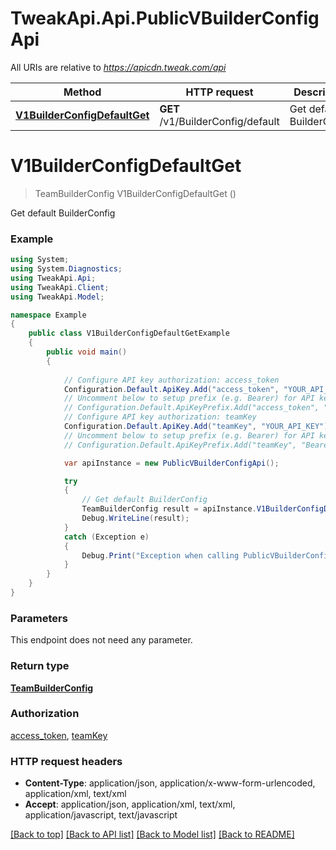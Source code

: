 # TweakApi.Api.PublicVBuilderConfigApi

All URIs are relative to *https://apicdn.tweak.com/api*

Method | HTTP request | Description
------------- | ------------- | -------------
[**V1BuilderConfigDefaultGet**](PublicVBuilderConfigApi.md#v1builderconfigdefaultget) | **GET** /v1/BuilderConfig/default | Get default BuilderConfig


<a name="v1builderconfigdefaultget"></a>
# **V1BuilderConfigDefaultGet**
> TeamBuilderConfig V1BuilderConfigDefaultGet ()

Get default BuilderConfig

### Example
```csharp
using System;
using System.Diagnostics;
using TweakApi.Api;
using TweakApi.Client;
using TweakApi.Model;

namespace Example
{
    public class V1BuilderConfigDefaultGetExample
    {
        public void main()
        {
            
            // Configure API key authorization: access_token
            Configuration.Default.ApiKey.Add("access_token", "YOUR_API_KEY");
            // Uncomment below to setup prefix (e.g. Bearer) for API key, if needed
            // Configuration.Default.ApiKeyPrefix.Add("access_token", "Bearer");
            // Configure API key authorization: teamKey
            Configuration.Default.ApiKey.Add("teamKey", "YOUR_API_KEY");
            // Uncomment below to setup prefix (e.g. Bearer) for API key, if needed
            // Configuration.Default.ApiKeyPrefix.Add("teamKey", "Bearer");

            var apiInstance = new PublicVBuilderConfigApi();

            try
            {
                // Get default BuilderConfig
                TeamBuilderConfig result = apiInstance.V1BuilderConfigDefaultGet();
                Debug.WriteLine(result);
            }
            catch (Exception e)
            {
                Debug.Print("Exception when calling PublicVBuilderConfigApi.V1BuilderConfigDefaultGet: " + e.Message );
            }
        }
    }
}
```

### Parameters
This endpoint does not need any parameter.

### Return type

[**TeamBuilderConfig**](TeamBuilderConfig.md)

### Authorization

[access_token](../README.md#access_token), [teamKey](../README.md#teamKey)

### HTTP request headers

 - **Content-Type**: application/json, application/x-www-form-urlencoded, application/xml, text/xml
 - **Accept**: application/json, application/xml, text/xml, application/javascript, text/javascript

[[Back to top]](#) [[Back to API list]](../README.md#documentation-for-api-endpoints) [[Back to Model list]](../README.md#documentation-for-models) [[Back to README]](../README.md)

